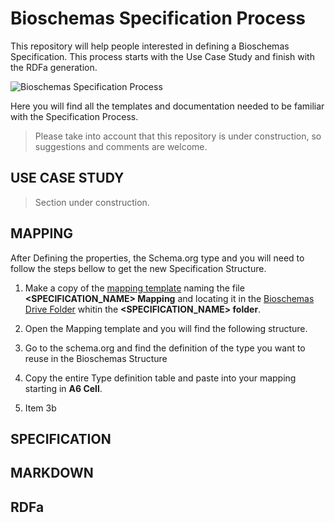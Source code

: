 # Bioschemas Specification Process
This repository will help people interested in defining a Bioschemas Specification. This process starts with the Use Case Study and finish with the RDFa generation.

![Bioschemas Specification Process](../master/specification%20process.jpg)

Here you will find all the templates and documentation needed to be familiar with the Specification Process.
>Please take into account that this repository is under construction, so suggestions and comments are welcome.

## USE CASE STUDY
> Section under construction.

## MAPPING

After Defining the properties, the Schema.org type and you will need to follow the steps bellow to get the new Specification Structure.

1. Make a copy of the [mapping template](https://drive.google.com/open?id=0Bw_p-HKWUjHoQ2RkUUthWVd3RG8) naming the file **<SPECIFICATION_NAME> Mapping** and locating it in the [Bioschemas Drive Folder](https://drive.google.com/open?id=0Bw_p-HKWUjHoNThZOWNKbGhOODg) whitin the **<SPECIFICATION_NAME> folder**.
1. Open the Mapping template and you will find the following structure.

1. Go to the schema.org and find the definition of the type you want to reuse in the Bioschemas Structure

1. Copy the entire Type definition table and paste into your mapping starting in **A6 Cell**.
1. Item 3b
## SPECIFICATION

## MARKDOWN

## RDFa




